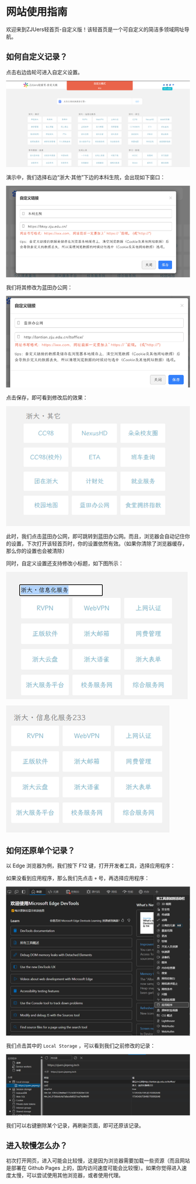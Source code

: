 # 网站使用指南

欢迎来到ZJUers轻首页-自定义版！该轻首页是一个可自定义的简洁多领域网址导航。

## 如何自定义记录？

点击右边齿轮可进入自定义设置。

![Alt text](images/image.png)

演示中，我们选择右边“浙大·其他”下边的本科生院，会出现如下窗口：

![Alt text](images/image-1.png)

我们将其修改为蓝田办公网：

![Alt text](images/image-2.png)

点击保存，即可看到修改后的效果：

![Alt text](images/image-3.png)

此时，我们点击蓝田办公网，即可跳转到蓝田办公网。而且，浏览器会自动记住你的设置，下次打开该轻首页时，你的设置依然有效。（如果你清除了浏览器缓存，那么你的设置也会被清除）

同时，自定义设置还支持修改小标题，如下图所示：

![Alt text](images/image-4.png)

![Alt text](images/image-5.png)

## 如何还原单个记录？

以 Edge 浏览器为例，我们按下 F12 键，打开开发者工具，选择应用程序：

如果没看到应用程序，那么我们先点击 `+` 号，再选择应用程序：

![Alt text](images/image-6.png)

我们点击其中的 `Local Storage` ，可以看到我们之前修改的记录：

![Alt text](images/image-7.png)

我们可以右键删除某个记录，再刷新页面，即可还原该记录。

## 进入较慢怎么办？

初次打开网页，进入可能会比较慢，这是因为浏览器需要加载一些资源（而且网站是部署在 Github Pages 上的，国内访问速度可能会比较慢）。如果你觉得进入速度太慢，可以尝试使用其他浏览器，或者使用代理。
